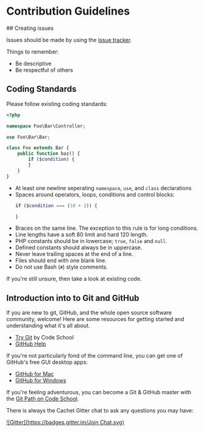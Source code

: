 # Contribution Guidelines

## Creating issues

Issues should be made by using the [issue tracker](https://github.com/cachethq/Cachet/issues).

Things to remember:

- Be descriptive
- Be respectful of others

## Coding Standards

Please follow existing coding standards:

```php
<?php

namespace Foo\Bar\Controller;

use Foo\Bar\Bar;

class Foo extends Bar {
    public function baz() {
        if ($condition) {
        }
    }
}

```

- At least one newline seperating `namespace`, `use`, and `class` declarations
- Spaces around operators, loops, conditions and control blocks:
    ```php
    if ($condition === (10 + 2)) {

    }
    ```
- Braces on the same line. The exception to this rule is for long conditions.
- Line lengths have a soft 80 limit and hard 120 length.
- PHP constants should be in lowercase; `true`, `false` and `null`.
- Defined constants should always be in uppercase.
- Never leave trailing spaces at the end of a line.
- Files should end with one blank line.
- Do not use Bash (`#`) style comments.

If you're still unsure, then take a look at existing code.

## Introduction into to Git and GitHub

If you are new to git, GitHub, and the whole open source software community, welcome! Here are some resources for getting started and understanding what it's all about.

- [Try Git](https://try.github.io/levels/1/challenges/1) by Code School
- [GitHub Help](https://help.github.com)

If you're not particularly fond of the command line, you can get one of GitHub's free GUI desktop apps:

- [GitHub for Mac](https://github.com/blog/1510-installing-git-from-github-for-mac)
- [GitHub for Windows](https://github.com/blog/1127-github-for-windows)

If you're feeling adventurous, you can become a Git & GitHub master with the [Git Path on Code School](https://www.codeschool.com/paths/git).

There is always the Cachet Gitter chat to ask any questions you may have:

[![Gitter](https://badges.gitter.im/Join Chat.svg)](https://gitter.im/cachethq/Cachet?utm_source=badge&utm_medium=badge&utm_campaign=pr-badge)
